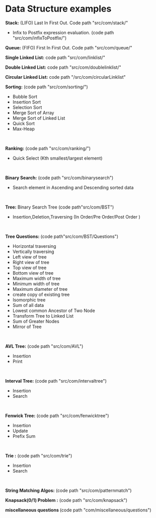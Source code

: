 # Data Structure examples<br/>

<b>Stack:</b> (LIFO) Last In First Out. Code path "src/com/stack/" <br/>
* Infix to Postfix expression evaluation. (code path "src/com/infixToPostfix/")<br/>

<b>Queue:</b> (FIFO) First In First Out. Code path "src/com/queue/" <br/>

<b>Single Linked List:</b> code path "src/com/linklist/" <br/>

<b>Double Linked List:</b> code path "src/com/doublelinklist/" <br/>

<b>Circular Linked List:</b> code path "/src/com/circularLinklist" <br/>

<b>Sorting:</b> (code path "src/com/sorting/")
* Bubble Sort 
* Insertion Sort 
* Selection Sort 
* Merge Sort of Array 
* Merge Sort of Linked List 
* Quick Sort 
* Max-Heap
<br/>

<b>Ranking:</b> (code path "src/com/ranking/")
* Quick Select (Kth smallest/largest element)
<br/> 


<b>Binary Search:</b> (code path "src/com/binarysearch")
* Search element in Ascending and Descending sorted data
<br/>


<b>Tree:</b>
Binary Search Tree (code path"src/com/BST")
* Insertion,Deletion,Traversing (In Order/Pre Order/Post Order )
<br/>


<b>Tree Questions:</b> (code path"src/com/BST/Questions")
* Horizontal traversing
* Vertically traversing
* Left view of tree
* Right view of tree
* Top view of tree
* Bottom view of tree
* Maximum width of tree
* Minimum width of tree
* Maximum diameter of tree
* create copy of existing tree
* Isomorphic tree
* Sum of all data
* Lowest common Ancestor of Two Node
* Transform Tree to Linked List
* Sum of Greater Nodes
* Mirror of Tree
<br/>

<b> AVL Tree:</b> (code path "src/com/AVL")
* Insertion
* Print 
<br/>

<b> Interval Tree:</b> (code path "src/com/intervaltree")
* Insertion
* Search 
<br/>

<b> Fenwick Tree:</b> (code path "src/com/fenwicktree")
* Insertion
* Update
* Prefix Sum
<br/>

<b> Trie :</b> (code path "src/com/trie")
* Insertion
* Search
<br/>

<b> String Matching Algos:</b> (code path "src/com/patternmatch")<br/>

<b> Knapsack(0/1) Problem :</b> (code path "src/com/knapsack")<br/>


<b> miscellaneous questions </b> (code path "com/miscellaneous/questions")<br/>




